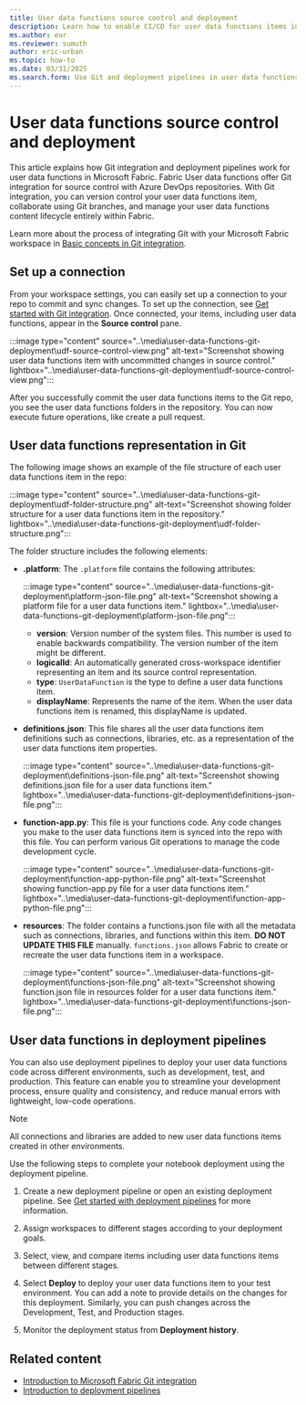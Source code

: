 ```yaml
---
title: User data functions source control and deployment
description: Learn how to enable CI/CD for user data functions items in Fabric.
ms.author: eur
ms.reviewer: sumuth
author: eric-urban
ms.topic: how-to
ms.date: 03/31/2025
ms.search.form: Use Git and deployment pipelines in user data functions
---
```


# User data functions source control and deployment

This article explains how Git integration and deployment pipelines work for user data functions in Microsoft Fabric. Fabric User data functions offer Git integration for source control with Azure DevOps repositories. With Git integration, you can version control your user data functions item, collaborate using Git branches, and manage your user data functions content lifecycle entirely within Fabric.

Learn more about the process of integrating Git with your Microsoft Fabric workspace in [Basic concepts in Git integration](../../cicd/git-integration/git-integration-process.md).

## Set up a connection

From your workspace settings, you can easily set up a connection to your repo to commit and sync changes. To set up the connection, see [Get started with Git integration](../../cicd/git-integration/git-get-started.md). Once connected, your items, including user data functions, appear in the **Source control** pane.

:::image type="content" source="..\media\user-data-functions-git-deployment\udf-source-control-view.png" alt-text="Screenshot showing user data functions item with uncommitted changes in source control." lightbox="..\media\user-data-functions-git-deployment\udf-source-control-view.png":::

After you successfully commit the user data functions items to the Git repo, you see the user data functions folders in the repository. You can now execute future operations, like create a pull request.

## User data functions representation in Git

The following image shows an example of the file structure of each user data functions item in the repo:

:::image type="content" source="..\media\user-data-functions-git-deployment\udf-folder-structure.png" alt-text="Screenshot showing folder structure for a user data functions item in the repository." lightbox="..\media\user-data-functions-git-deployment\udf-folder-structure.png":::

The folder structure includes the following elements:

- **.platform**: The `.platform` file contains the following attributes:

    :::image type="content" source="..\media\user-data-functions-git-deployment\platform-json-file.png" alt-text="Screenshot showing a platform file for a user data functions item." lightbox="..\media\user-data-functions-git-deployment\platform-json-file.png":::

    - **version**: Version number of the system files. This number is used to enable backwards compatibility. The version number of the item might be different.
    - **logicalId**: An automatically generated cross-workspace identifier representing an item and its source control representation.
    - **type**: `UserDataFunction` is the type to define a user data functions item.
    - **displayName**: Represents the name of the item. When the user data functions item is renamed, this displayName is updated.

- **definitions.json**: This file shares all the user data functions item definitions such as connections, libraries, etc. as a representation of the user data functions item properties.

    :::image type="content" source="..\media\user-data-functions-git-deployment\definitions-json-file.png" alt-text="Screenshot showing definitions.json file for a user data functions item." lightbox="..\media\user-data-functions-git-deployment\definitions-json-file.png":::

- **function-app.py**: This file is your functions code. Any code changes you make to the user data functions item is synced into the repo with this file. You can perform various Git operations to manage the code development cycle.

    :::image type="content" source="..\media\user-data-functions-git-deployment\function-app-python-file.png" alt-text="Screenshot showing function-app.py file for a user data functions item." lightbox="..\media\user-data-functions-git-deployment\function-app-python-file.png":::

- **resources**: The folder contains a functions.json file with all the metadata such as connections, libraries, and functions within this item. **DO NOT UPDATE THIS FILE** manually. `functions.json` allows Fabric to create or recreate the user data functions item in a workspace.

    :::image type="content" source="..\media\user-data-functions-git-deployment\functions-json-file.png" alt-text="Screenshot showing function.json file in resources folder for a user data functions item." lightbox="..\media\user-data-functions-git-deployment\functions-json-file.png":::

## User data functions in deployment pipelines

You can also use deployment pipelines to deploy your user data functions code across different environments, such as development, test, and production. This feature can enable you to streamline your development process, ensure quality and consistency, and reduce manual errors with lightweight, low-code operations.

> [!NOTE]
> All connections and libraries are added to new user data functions items created in other environments.

Use the following steps to complete your notebook deployment using the deployment pipeline.

1. Create a new deployment pipeline or open an existing deployment pipeline. See [Get started with deployment pipelines](../../cicd/deployment-pipelines/get-started-with-deployment-pipelines.md) for more information.

1. Assign workspaces to different stages according to your deployment goals.

1. Select, view, and compare items including user data functions items between different stages.

1. Select **Deploy** to deploy your user data functions item to your test environment. You can add a note to provide details on the changes for this deployment. Similarly, you can push changes across the Development, Test, and Production stages.

1. Monitor the deployment status from **Deployment history**.

## Related content

- [Introduction to Microsoft Fabric Git integration](../../cicd/git-integration/intro-to-git-integration.md)
- [Introduction to deployment pipelines](../../cicd/deployment-pipelines/intro-to-deployment-pipelines.md)
